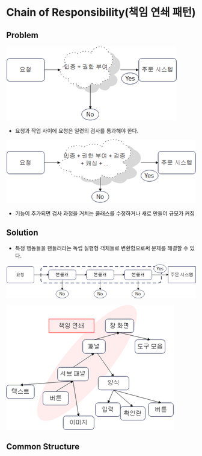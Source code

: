 # Chain of Responsibility(책임 연쇄 패턴)

## Problem

![요청과 작업 사이에 요청은 일련의 검사를 통과해야 한다.](image-1.png)

- 요청과 작업 사이에 요청은 일련의 검사를 통과해야 한다.

![Alt text](image.png)

- 기능이 추가되면 검사 과정을 거치는 클래스를 수정하거나 새로 만들어 규모가 커짐

## Solution

- 특정 행동들을 핸들러라는 독립 실행형 객체들로 변환함으로써 문제를 해결할 수 있다.

![Alt text](image-2.png)

![Alt text](image-3.png)

## Common Structure

